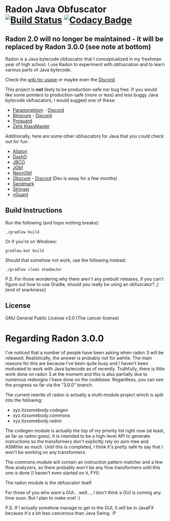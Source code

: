 # Radon Java Obfuscator [![Build Status](https://travis-ci.org/ItzSomebody/Radon.svg?branch=master)](https://travis-ci.org/ItzSomebody/Radon) [![Codacy Badge](https://api.codacy.com/project/badge/Grade/07b0849ead3f47f1a6950a0353f43541)](https://www.codacy.com/app/ItzSomebody/Radon?utm_source=github.com&amp;utm_medium=referral&amp;utm_content=ItzSomebody/Radon&amp;utm_campaign=Badge_Grade)

## Radon 2.0 will no longer be maintained - it will be replaced by Radon 3.0.0 (see note at bottom)

Radon is a Java bytecode obfuscator that I conceptualized in my freshman year
of high school. I use Radon to experiment with obfuscation and to learn various
parts of Java bytecode.

Check the [wiki for usage](https://github.com/ItzSomebody/Radon/wiki) or maybe
even the [Discord](https://discord.gg/RfuxTea).

This project is **not** likely to be production-safe nor bug free. If you would
like some pointers to production-safe (more or less) and less buggy Java
bytecode obfuscators, I would suggest one of these:
* [Paramorphism](https://paramorphism.serenity.enterprises/) -
[Discord](https://discordapp.com/invite/k9DPvEy)
* [Binscure](https://binclub.dev/binscure) -
[Discord](https://discord.com/invite/fUkXhEu)
* [Proguard](https://www.guardsquare.com/en/products/proguard)
* [Zelix KlassMaster](http://www.zelix.com/)

Additionally, here are some other obfuscators for Java that you could check out
for fun:
* [Allatori](http://www.allatori.com/)
* [DashO](https://www.preemptive.com/products/dasho/overview)
* [JBCO](http://www.sable.mcgill.ca/JBCO/)
* [JObf](https://github.com/superblaubeere27/obfuscator)
* [NeonObf](https://github.com/MoofMonkey/NeonObf)
* [Obzcure](https://obzcu.re/) -
[Discord](https://discordapp.com/invite/fUCPxq8) (Dev is away for a few months)
* [Sandmark](http://sandmark.cs.arizona.edu)
* [Stringer](https://jfxstore.com/stringer/)
* [yGuard](https://www.yworks.com/products/yguard)

## Build Instructions

Run the following (and hope nothing breaks):
```
./gradlew build
```
Or if you're on Windows:
```
gradlew.bat build
```

Should that somehow not work, use the following instead:
```
./gradlew clean shadowJar
```

P.S. For those wondering why there aren't any prebuilt releases, if you can't figure out how to use Gradle, should you really be using an obfuscator? ;) [end of snarkiness]

## License

GNU General Public License v3.0 (The cancer license)

# Regarding Radon 3.0.0

I've noticed that a number of people have been asking when radon 3 will be released. Realistically, the answer is probably not for awhile. The main reasons for this are because I've been quite busy and I haven't been motivated to work with Java bytecode as of recently. Truthfully, there is little work done on radon 3 at the moment and this is also partially due to numerous redesigns I have done on the codebase. Regardless, you can see the progress so far via the "3.0.0" branch. 

The current rewrite of radon is actually a multi-module project which is split into the following:
* xyz.itzsomebody.codegen
* xyz.itzsomebody.commons
* xyz.itzsomebody.radon

The codegen module is actually the top of my priority list right now (at least, as far as radon goes). It is intended to be a high-level API to generate instructions so the transformers don't explicitly rely on asm-tree and ASMifier as much. Until this is completed, I think it's pretty safe to say that I won't be working on any transformers.

The commons module will contain an instruction pattern matcher and a few flow analyzers, so there probably won't be any flow transformers until this one is done (I haven't even started on it, FYI).

The radon module is the obfuscator itself.

For those of you who want a GUI... well..., I don't think a GUI is coming any time soon. But I plan to make one! :)

P.S. If I actually somehow manage to get to the GUI, it will be in JavaFX because it's a bit less cancerous than Java Swing. :P
